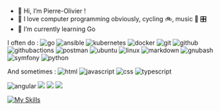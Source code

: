 - 👋 Hi, I’m Pierre-Olivier !
- 👀 I love computer programming obviously, cycling :bike:, music :guitar: :control_knobs:
- 🌱 I’m currently learning Go

I often do :
![go](https://img.shields.io/badge/-go-grey?logo=go)
![ansible](https://img.shields.io/badge/-ansible-grey?logo=ansible)
![kubernetes](https://img.shields.io/badge/-kubernetes-grey?logo=kubernetes)
![docker](https://img.shields.io/badge/-docker-grey?logo=docker)
![git](https://img.shields.io/badge/-git-grey?logo=git)
![github](https://img.shields.io/badge/-github-grey?logo=github)
![githubactions](https://img.shields.io/badge/-githubactions-grey?logo=githubactions)
![postman](https://img.shields.io/badge/-postman-grey?logo=postman)
![ubuntu](https://img.shields.io/badge/-ubuntu-grey?logo=ubuntu)
![linux](https://img.shields.io/badge/-linux-grey?logo=linux)
![markdown](https://img.shields.io/badge/-markdown-grey?logo=markdown)
![gnubash](https://img.shields.io/badge/-bash-grey?logo=gnubash)
![symfony](https://img.shields.io/badge/-symfony-grey?logo=symfony)
![python](https://img.shields.io/badge/-python-grey?logo=python)

And sometimes :
![html](https://img.shields.io/badge/-html-grey?logo=htmx)
![javascript](https://img.shields.io/badge/-javascript-grey?logo=javascript)
![css](https://img.shields.io/badge/-css-grey?logo=css)
![typescript](https://img.shields.io/badge/-typescript-grey?logo=typescript)

![angular](https://img.shields.io/badge/-angular-grey?logo=angular)
![](https://img.shields.io/badge/-next.js-grey?logo=next.js)
![](https://img.shields.io/badge/-react-grey?logo=react)
![](https://img.shields.io/badge/-gitlab-grey?logo=gitlab)

[![My Skills](https://skillicons.dev/icons?i=angular,nextjs,react,gitlab,postgres,mysql,nodejs,npm,stackoverflow,unity,arduino,raspberrypi)](https://skillicons.dev)

<!-- cs,dotnet,gcp,sqlite -->

<!---
polouis/polouis is a ✨ special ✨ repository because its `README.md` (this file) appears on your GitHub profile.
You can click the Preview link to take a look at your changes.
--->
